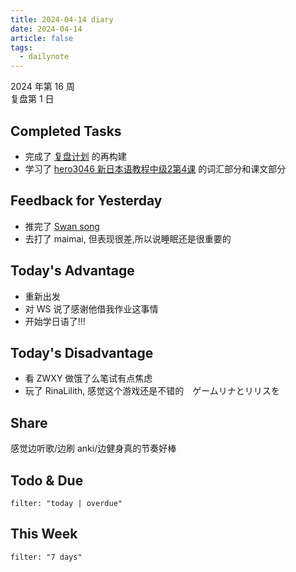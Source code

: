 ```yaml
---
title: 2024-04-14 diary
date: 2024-04-14
article: false
tags:
  - dailynote
---
```


2024 年第 16 周  
复盘第 1 日
## Completed Tasks
- 完成了 [复盘计划](../../08%20Tools/01%20系统/03%20个人复盘日志) 的再构建
- 学习了 [hero3046 新日本语教程中级2第4课](../../07%20Language/02%20日语/02%20日语专门/hero3046%20新日本语教程中级2第4课) 的词汇部分和课文部分

## Feedback for Yesterday
- 推完了 [Swan song](../../01%20Reading/01%20视觉小说/Swan%20song)
- 去打了 maimai, 但表现很差,所以说睡眠还是很重要的
## Today's Advantage
- 重新出发
- 对 WS 说了感谢他借我作业这事情
- 开始学日语了!!!

## Today's Disadvantage
- 看 ZWXY 做饿了么笔试有点焦虑
- 玩了 RinaLilith, 感觉这个游戏还是不错的　ゲームリナとリリスを

## Share
感觉边听歌/边刷 anki/边健身真的节奏好棒

## Todo & Due
```todoist
filter: "today | overdue"
```
## This Week
```todoist
filter: "7 days"
```
